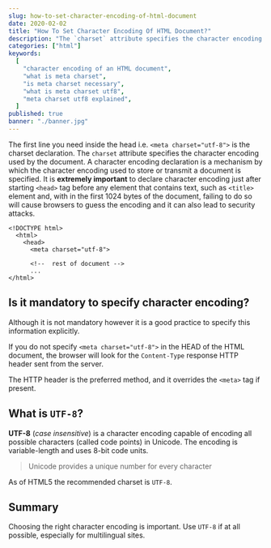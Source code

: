 ```yaml
---
slug: how-to-set-character-encoding-of-html-document
date: 2020-02-02
title: "How To Set Character Encoding Of HTML Document?"
description: "The `charset` attribute specifies the character encoding used by the document. A character encoding declaration is a mechanism by which the character encoding used to store or transmit a document is specified."
categories: ["html"]
keywords:
  [
    "character encoding of an HTML document",
    "what is meta charset",
    "is meta charset necessary",
    "what is meta charset utf8",
    "meta charset utf8 explained",
  ]
published: true
banner: "./banner.jpg"
---
```


The first line you need inside the head i.e. `<meta charset="utf-8">` is the charset declaration. The `charset` attribute specifies the character encoding used by the document. A character encoding declaration is a mechanism by which the character encoding used to store or transmit a document is specified. It is **extremely important** to declare character encoding just after starting `<head>` tag before any element that contains text, such as `<title>` element and, with in the first 1024 bytes of the document, failing to do so will cause browsers to guess the encoding and it can also lead to security attacks.

```markup
<!DOCTYPE html>
  <html>
    <head>
      <meta charset="utf-8">

      <!--  rest of document -->
      ...
</html>
```

## Is it mandatory to specify character encoding?

Although it is not mandatory however it is a good practice to specify this information explicitly.

If you do not specify `<meta charset="utf-8">` in the HEAD of the HTML document, the browser will look for the `Content-Type` response HTTP header sent from the server.

The HTTP header is the preferred method, and it overrides the `<meta>` tag if present.

## What is `UTF-8`?

**UTF-8** (_case insensitive_) is a character encoding capable of encoding all possible characters (called code points) in Unicode. The encoding is variable-length and uses 8-bit code units.

> Unicode provides a unique number for every character

As of HTML5 the recommended charset is `UTF-8`.

## Summary

Choosing the right character encoding is important. Use `UTF-8` if at all possible, especially for multilingual sites.
